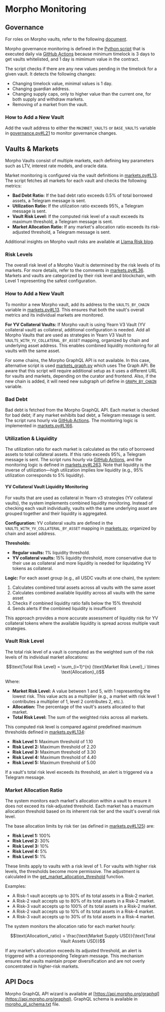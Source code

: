 # Morpho Monitoring

## Governance

For roles on Morpho vaults, refer to the following [document](https://github.com/morpho-org/metamorpho/blob/main/README.md).

Morpho governance monitoring is defined in the [Python script](./governance.py) that is executed daily via [GitHub Actions](../.github/workflows/daily.yml) because minimum timelock is 3 days to get vaults whitelisted, and 1 day is mimimum value in the contract.

The script checks if there are any new values pending in the timelock for a given vault. It detects the following changes:

- Changing timelock value, minimal values is 1 day.
- Changing guardian address.
- Changing supply caps, only to higher value than the current one, for both supply and withdraw markets.
- Removing of a market from the vault.

### How to Add a New Vault

Add the vault address to either the `MAINNET_VAULTS` or `BASE_VAULTS` variable in [governance.py#L21](./governance.py#L21) to monitor governance changes.

## Vaults & Markets

Morpho Vaults consist of multiple markets, each defining key parameters such as LTV, interest rate models, and oracle data.

Market monitoring is configured via the vault definitions in [markets.py#L13](./markets.py#L13). The script fetches all markets for each vault and checks the following metrics:

- **Bad Debt Ratio:** If the bad debt ratio exceeds 0.5% of total borrowed assets, a Telegram message is sent.
- **Utilization Ratio:** If the utilization ratio exceeds 95%, a Telegram message is sent.
- **Vault Risk Level:** If the computed risk level of a vault exceeds its maximum threshold, a Telegram message is sent.
- **Market Allocation Ratio:** If any market's allocation ratio exceeds its risk-adjusted threshold, a Telegram message is sent.

Additional insights on Morpho vault risks are available at [Llama Risk blog](https://www.llamarisk.com/research/morpho-vaults-risk-disclaimer).

### Risk Levels

The overall risk level of a Morpho Vault is determined by the risk levels of its markets. For more details, refer to the comments in [markets.py#L36](./markets.py#L36). Markets and vaults are categorized by their risk level and blockchain, with Level 1 representing the safest configuration.

### How to Add a New Vault

To monitor a new Morpho vault, add its address to the `VAULTS_BY_CHAIN` variable in [markets.py#L13](./markets.py#L13). This ensures that both the vault's overall metrics and its individual markets are monitored.

**For YV Collateral Vaults:** If Morpho vault is using Yearn V3 Vault (YV collateral vault) as collateral, additional configuration is needed. Add all Morpho Vaults that are used as strategies in Yearn V3 Vault to `VAULTS_WITH_YV_COLLATERAL_BY_ASSET` mapping, organized by chain and underlying asset address. This enables combined liquidity monitoring for all vaults with the same asset.

For some chains, the Morpho GraphQL API is not available. In this case, alternative script is used [markets_graph.py](./markets_graph.py) which uses The Graph API. Be aware that this script will require additional setup as it uses a different URL for vaults and markets, depending on the curator and frontend. Also, if the new chain is added, it will need new subgraph url define in [`GRAPH_BY_CHAIN`](./markets_graph.py#L29) variable.

### Bad Debt

Bad debt is fetched from the Morpho GraphQL API. Each market is checked for bad debt; if any market exhibits bad debt, a Telegram message is sent. The script runs hourly via [GitHub Actions](../.github/workflows/hourly.yml). The monitoring logic is implemented in [markets.py#L166](./markets.py#L166).

### Utilization & Liquidity

The utilization ratio for each market is calculated as the ratio of borrowed assets to total collateral assets. If this ratio exceeds 95%, a Telegram message is sent. The script runs hourly via [GitHub Actions](../.github/workflows/hourly.yml), and the monitoring logic is defined in [markets.py#L263](./markets.py#L263). Note that liquidity is the inverse of utilization—high utilization implies low liquidity (e.g., 95% utilization corresponds to 5% liquidity).

#### YV Collateral Vault Liquidity Monitoring

For vaults that are used as collateral in Yearn v3 strategies (YV collateral vaults), the system implements combined liquidity monitoring. Instead of checking each vault individually, vaults with the same underlying asset are grouped together and their liquidity is aggregated.

**Configuration:** YV collateral vaults are defined in the `VAULTS_WITH_YV_COLLATERAL_BY_ASSET` mapping in [markets.py](./markets.py), organized by chain and asset address.

**Thresholds:**

- **Regular vaults:** 1% liquidity threshold.
- **YV collateral vaults:** 15% liquidity threshold, more conservative due to their use as collateral and more liquidity is needed for liquidating YV tokens as collateral.

**Logic:** For each asset group (e.g., all USDC vaults at one chain), the system:

1. Calculates combined total assets across all vaults with the same asset
2. Calculates combined available liquidity across all vaults with the same asset
3. Checks if combined liquidity ratio falls below the 15% threshold
4. Sends alerts if the combined liquidity is insufficient

This approach provides a more accurate assessment of liquidity risk for YV collateral tokens where the available liquidity is spread across multiple vault strategies.

### Vault Risk Level

The total risk level of a vault is computed as the weighted sum of the risk levels of its individual market allocations:

```math
\text{Total Risk Level} = \sum_{i=1}^{n} (\text{Market Risk Level}_i \times \text{Allocation}_i)
```

Where:

- **Market Risk Level:** A value between 1 and 5, with 1 representing the lowest risk. This value acts as a multiplier (e.g., a market with risk level 1 contributes a multiplier of 1, level 2 contributes 2, etc.).
- **Allocation:** The percentage of the vault's assets allocated to that market.
- **Total Risk Level:** The sum of the weighted risks across all markets.

This computed risk level is compared against predefined maximum thresholds defined in [markets.py#L134](./markets.py#L134):

- **Risk Level 1:** Maximum threshold of 1.10
- **Risk Level 2:** Maximum threshold of 2.20
- **Risk Level 3:** Maximum threshold of 3.30
- **Risk Level 4:** Maximum threshold of 4.40
- **Risk Level 5:** Maximum threshold of 5.00

If a vault's total risk level exceeds its threshold, an alert is triggered via a Telegram message.

### Market Allocation Ratio

The system monitors each market's allocation within a vault to ensure it does not exceed its risk-adjusted threshold. Each market has a maximum allocation threshold based on its inherent risk tier and the vault's overall risk level.

The base allocation limits by risk tier (as defined in [markets.py#L125](./markets.py#L125)) are:

- **Risk Level 1:** 100%
- **Risk Level 2:** 30%
- **Risk Level 3:** 10%
- **Risk Level 4:** 5%
- **Risk Level 5:** 1%

These limits apply to vaults with a risk level of 1. For vaults with higher risk levels, the thresholds become more permissive. The adjustment is calculated in the [get_market_allocation_threshold](./markets.py#L143) function.

Examples:

- A Risk-1 vault accepts up to 30% of its total assets in a Risk-2 market.
- A Risk-2 vault accepts up to 80% of its total assets in a Risk-2 market.
- A Risk-3 vault accepts up to 100% of its total assets in a Risk-2 market.
- A Risk-2 vault accepts up to 10% of its total assets in a Risk-4 market.
- A Risk-3 vault accepts up to 30% of its total assets in a Risk-4 market.

The system monitors the allocation ratio for each market hourly:

```math
\text{Allocation\_ratio} = \frac{\text{Market Supply USD}}{\text{Total Vault Assets USD}}
```

If any market's allocation exceeds its adjusted threshold, an alert is triggered with a corresponding Telegram message. This mechanism ensures that vaults maintain proper diversification and are not overly concentrated in higher-risk markets.

## API Docs

Morpho GraphQL API wizard is available at [https://api.morpho.org/graphql](https://api.morpho.org/graphql). GraphQL schema is available in [morpho_ql_schema.txt](./morpho_ql_schema.txt) file.

